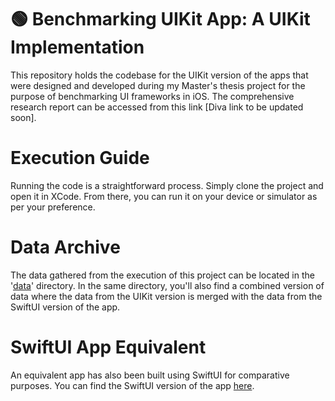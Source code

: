 # 🟢 Benchmarking UIKit App: A UIKit Implementation
This repository holds the codebase for the UIKit version of the apps that were designed and developed during my Master's thesis project for the purpose of benchmarking UI frameworks in iOS. The comprehensive research report can be accessed from this link [Diva link to be updated soon].

# Execution Guide
Running the code is a straightforward process. Simply clone the project and open it in XCode. From there, you can run it on your device or simulator as per your preference.

# Data Archive
The data gathered from the execution of this project can be located in the '[data](https://github.com/benjaminronneling/UIKitBenchmarkApp/tree/main/data)' directory. In the same directory, you'll also find a combined version of data where the data from the UIKit version is merged with the data from the SwiftUI version of the app.

# SwiftUI App Equivalent
An equivalent app has also been built using SwiftUI for comparative purposes. You can find the SwiftUI version of the app [here](https://github.com/benjaminronneling/SwiftUIBenchmarkApp).

